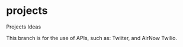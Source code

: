 # projects
Projects Ideas

This branch is for the use of APIs, such as: Twiiter, and AirNow Twilio.
